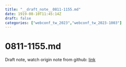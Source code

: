 ```yaml
---
title: "__draft_note__0811-1155.md"
date: 1919-08-10T11:45:14Z
draft: false
categories: ["webconf_tw_2023","webconf_tw_2023-1003"]
---
```


# 0811-1155.md

Draft note, watch origin note from github: [link](https://github.com/tinghaolai/just-random-note/blob/master/webconf_tw_2023/1003/0811-1155.md)